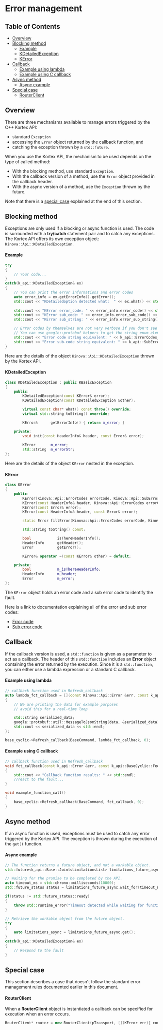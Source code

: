 <!--
* KINOVA (R) KORTEX (TM)
*
* Copyright (c) 2019 Kinova inc. All rights reserved.
*
* This software may be modified and distributed
* under the terms of the BSD 3-Clause license.
*
* Refer to the LICENSE file for details.
*
-->

<h1>Error management</h1>

<h2>Table of Contents</h2>

<!-- TOC -->

- [Overview](#overview)
- [Blocking method](#blocking-method)
    - [Example](#example)
    - [KDetailedException](#kdetailedexception)
    - [KError](#kerror)
- [Callback](#callback)
    - [Example using lambda](#example-using-lambda)
    - [Example using C callback](#example-using-c-callback)
- [Async method](#async-method)
    - [Async example](#async-example)
- [Special case](#special-case)
    - [RouterClient](#routerclient)


<!-- /TOC -->

<a id="markdown-overview" name="overview"></a>
## Overview

There are three mechanisms available to manage errors triggered by the C++ Kortex API: 
- standard `Exception`
- accessing the `Error` object returned by the callback function, and 
- catching the exception thrown by a `std::future`. 

When you use the Kortex API, the mechanism to be used depends on the type of called method:
  
- With the blocking method, use standard `Exception`.
- With the callback version of a method, use the `Error` object provided in the callback header.
- With the async version of a method, use the `Exception` thrown by the future.

Note that there is a [special case](#special-cases) explained at the end of this section.

<a id="markdown-blocking-function" name="blocking-function"></a>
## Blocking method
Exceptions are only used if a blocking or async function is used. The code is surrounded with a **try/catch** statement pair and to catch any exceptions. The Kortex API offers its own exception object: ``Kinova::Api::KDetailedException``.


<a id="markdown-exception-example" name="exception-example"></a>
#### Example

```cpp
try
{
    // Your code...
}
catch(k_api::KDetailedException& ex)
{
    // You can print the error informations and error codes
    auto error_info = ex.getErrorInfo().getError();
    std::cout << "KDetailedoption detected what:  " << ex.what() << std::endl;
    
    std::cout << "KError error_code: " << error_info.error_code() << std::endl;
    std::cout << "KError sub_code: " << error_info.error_sub_code() << std::endl;
    std::cout << "KError sub_string: " << error_info.error_sub_string() << std::endl;

    // Error codes by themselves are not very verbose if you don't see their corresponding enum value
    // You can use google::protobuf helpers to get the string enum element for every error code and sub-code 
    std::cout << "Error code string equivalent: " << k_api::ErrorCodes_Name(k_api::ErrorCodes(error_info.error_code())) << std::endl;
    std::cout << "Error sub-code string equivalent: " << k_api::SubErrorCodes_Name(k_api::SubErrorCodes     (error_info.error_sub_code())) << std::endl;
}
```

Here are the details of the object `Kinova::Api::KDetailedException` thrown by the Kortex API.

<a id="markdown-kdetailed-exception" name="kdetailed-exception"></a>
#### KDetailedException

```cpp
class KDetailedException : public KBasicException
{
    public:
        KDetailedException(const KError& error);
        KDetailedException(const KDetailedException &other);

        virtual const char* what() const throw() override;
        virtual std::string toString() override;

        KError&      getErrorInfo() { return m_error; }

    private:
        void init(const HeaderInfo& header, const Error& error);
    
        KError       m_error;
        std::string  m_errorStr;
};
```

Here are the details of the object `KError` nested in the exception.

<a id="markdown-kerror" name="kerror"></a>
#### KError

```cpp
class KError
{
    public:
        KError(Kinova::Api::ErrorCodes errorCode, Kinova::Api::SubErrorCodes errorSubCode, std::string errorDescription);
        KError(const HeaderInfo& header, Kinova::Api::ErrorCodes errorCode, Kinova::Api::SubErrorCodes errorSubCode, std::string errorDescription);
        KError(const Error& error);
        KError(const HeaderInfo& header, const Error& error);

        static Error fillError(Kinova::Api::ErrorCodes errorCode, Kinova::Api::SubErrorCodes errorSubCode, std::string errorDescription);

        std::string toString() const;

        bool            isThereHeaderInfo();
        HeaderInfo      getHeader();
        Error           getError();

        KError& operator =(const KError& other) = default;

    private:
        bool            m_isThereHeaderInfo;
        HeaderInfo      m_header;
        Error           m_error;
};
```

The `KError` object holds an error code and a sub error code to identify the fault.

Here is a link to documentation explaining all of the error and sub error codes:

- [Error code](https://github.com/Kinovarobotics/kortex/blob/master/api_cpp/doc/markdown/enums/Api/ErrorCodes.md)
- [Sub error code](https://github.com/Kinovarobotics/kortex/blob/master/api_cpp/doc/markdown/enums/Api/SubErrorCodes.md)

<a id="markdown-callback" name="callback"></a>
## Callback
If the callback version is used, a ``std::function`` is given as a parameter to act as a callback. The header of this ``std::function`` includes an **Error** object containing the error returned by the execution. Since it is a ``std::function``, you can either use a lambda expression or a standard C callback.

<a id="markdown-callback-example-lambda" name="callback-example-lambda"></a>
#### Example using lambda
```cpp
// callback function used in Refresh_callback
auto lambda_fct_callback = [](const Kinova::Api::Error &err, const k_api::BaseCyclic::Feedback data)
{
    // We are printing the data for example purposes
    // avoid this for a real-time loop 

    std::string serialized_data;
    google::protobuf::util::MessageToJsonString(data, &serialized_data);
    std::cout << serialized_data << std::endl;
};

base_cyclic->Refresh_callback(BaseCommand, lambda_fct_callback, 0);
```

<a id="markdown-callback-example-c" name="callback-example-c"></a>
#### Example using C callback
```cpp
// callback function used in Refresh_callback
void fct_callback(const k_api::Error &err, const k_api::BaseCyclic::Feedback data)
{
    std::cout << "Callback function results: " << std::endl;
    //react to the fault...
}

void example_function_call()
{
	base_cyclic->Refresh_callback(BaseCommand, fct_callback, 0);
}

```

<a id="markdown-async-function" name="async-function"></a>

## Async method
If an async function is used, exceptions must be used to catch any error triggered by the Kortex API. The exception is thrown during the execution of the ``get()`` function.

<a id="markdown-example-async" name="async-example"></a>
#### Async example 

```cpp
// The function returns a future object, and not a workable object.
std::future<k_api::Base::JointsLimitationsList> limitations_future_async = base->GetAllJointsSpeedHardLimitation_async();

// Waiting for the promise to be completed by the API.
auto timeout_ms = std::chrono::milliseconds(10000);
std::future_status status = limitations_future_async.wait_for(timeout_ms);

if(status != std::future_status::ready)
{
    throw std::runtime_error("Timeout detected while waiting for function\n");
}

// Retrieve the workable object from the future object.
try
{
    auto limitations_async = limitations_future_async.get();
}
catch(k_api::KDetailedException& ex)
{
    // Respond to the fault
}
```

<a id="markdown-special-cases" name="special-cases"></a>
## Special case
This section describes a case that doesn't follow the standard error management rules documented earlier in this document.
#### RouterClient
When a **RouterClient** object is instantiated a callback can be specified for execution when an error occurs.
```cpp
RouterClient* router = new RouterClient(pTransport, [](KError err){ cout << "callback error" << err.toString(); });
```
